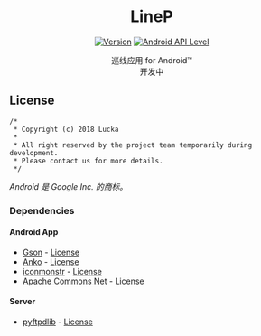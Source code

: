 <h1 align=center>LineP</h1>

<p align="center">
    <a href=""><img alt="Version" src="https://img.shields.io/badge/version-under_development-red.svg"/></a>
    <a href="https://python.org"><img alt="Android API Level" src="https://img.shields.io/badge/Android_API_Level-22-A4C639.svg"/></a>
</p>

<p align="center">
    巡线应用 for Android™<br>
    开发中
</p>

## License
```
/*
 * Copyright (c) 2018 Lucka
 *
 * All right reserved by the project team temporarily during development.
 * Please contact us for more details.
 */
```
*Android 是 Google Inc. 的商标。*

### Dependencies
#### Android App
* [Gson](https://github.com/google/gson) - [License](https://github.com/google/gson/blob/master/LICENSE)
* [Anko](https://github.com/Kotlin/anko) - [License](https://github.com/Kotlin/anko/blob/master/LICENSE)
* [iconmonstr](https://iconmonstr.com) - [License](https://iconmonstr.com/license/)
* [Apache Commons Net](https://commons.apache.org/proper/commons-net/) - [License](http://www.apache.org/licenses/LICENSE-2.0)

#### Server
* [pyftpdlib](https://pypi.python.org/pypi/pyftpdlib/) - [License](https://github.com/giampaolo/pyftpdlib/blob/master/LICENSE)
